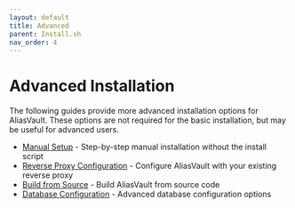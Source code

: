 ```yaml
---
layout: default
title: Advanced
parent: Install.sh
nav_order: 4
---
```


# Advanced Installation
The following guides provide more advanced installation options for AliasVault. These options are not required for the basic installation, but may be useful for advanced users.

- [Manual Setup](manual-setup.md) - Step-by-step manual installation without the install script
- [Reverse Proxy Configuration](reverse-proxy-configuration.md) - Configure AliasVault with your existing reverse proxy
- [Build from Source](build-from-source.md) - Build AliasVault from source code
- [Database Configuration](database.md) - Advanced database configuration options
